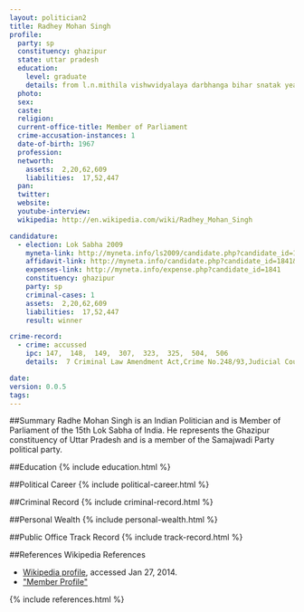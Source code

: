 ```yaml
---
layout: politician2
title: Radhey Mohan Singh
profile: 
  party: sp
  constituency: ghazipur
  state: uttar pradesh
  education: 
    level: graduate
    details: from l.n.mithila vishwvidyalaya darbhanga bihar snatak year 1986
  photo: 
  sex: 
  caste: 
  religion: 
  current-office-title: Member of Parliament
  crime-accusation-instances: 1
  date-of-birth: 1967
  profession: 
  networth: 
    assets:  2,20,62,609
    liabilities:  17,52,447
  pan: 
  twitter: 
  website: 
  youtube-interview: 
  wikipedia: http://en.wikipedia.com/wiki/Radhey_Mohan_Singh

candidature: 
  - election: Lok Sabha 2009
    myneta-link: http://myneta.info/ls2009/candidate.php?candidate_id=1841
    affidavit-link: http://myneta.info/candidate.php?candidate_id=1841&scan=original
    expenses-link: http://myneta.info/expense.php?candidate_id=1841
    constituency: ghazipur 
    party: sp
    criminal-cases: 1
    assets:  2,20,62,609
    liabilities:  17,52,447
    result: winner 

crime-record: 
  - crime: accussed
    ipc: 147,  148,  149,  307,  323,  325,  504,  506
    details:  7 Criminal Law Amendment Act,Crime No.248/93,Judicial Court Magistrate Saidpur,Ghajipur,Case No.218/2003  

date: 
version: 0.0.5
tags: 
---
```

##Summary
Radhe Mohan Singh is an Indian Politician and is Member of Parliament of the 15th Lok Sabha of India. He represents the Ghazipur constituency of Uttar Pradesh and is a member of the Samajwadi Party political party.




##Education
{% include education.html %}


##Political Career
{% include political-career.html %}


##Criminal Record
{% include criminal-record.html %}


##Personal Wealth
{% include personal-wealth.html %}


##Public Office Track Record
{% include track-record.html %}


##References
Wikipedia References
- [Wikipedia profile]({{page.profile.wikipedia}}), accessed Jan 27, 2014.
- ["Member Profile"][wiki1]

[wiki1]: http://164.100.47.132/LssNew/members/former_Biography.aspx?mpsno=4307


{% include references.html %}